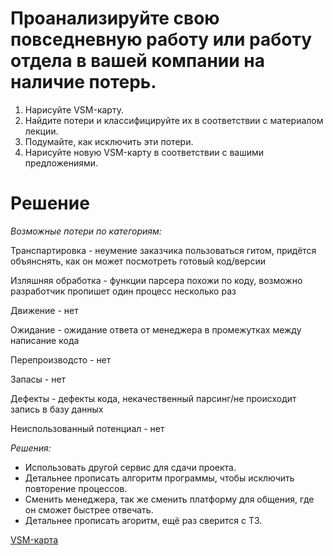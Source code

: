 # Проанализируйте свою повседневную работу или работу отдела в вашей компании на наличие потерь.

1. Нарисуйте VSM-карту.
2. Найдите потери и классифицируйте их в соответствии с материалом лекции.
3. Подумайте, как исключить эти потери.
4. Нарисуйте новую VSM-карту в соответствии с вашими предложениями.

# Решение

*Возможные потери по категориям:*

Транспартировка - неумение заказчика пользоваться гитом, придётся объянснять, как он может посмотреть готовый код/версии

Изляшняя обработка - функции парсера похожи по коду, возможно разработчик пропишет один процесс несколько раз

Движение - нет

Ожидание - ожидание ответа от менеджера в промежутках между написание кода

Перепроизводсто - нет

Запасы - нет

Дефекты - дефекты кода, некачественный парсинг/не происходит запись в базу данных

Неиспользованный потенциал - нет

*Решения:*

* Использовать другой сервис для сдачи проекта.
* Детальнее прописать алгоритм программы, чтобы исключить повторение процессов.
* Сменить менеджера, так же сменить платформу для общения, где он сможет быстрее отвечать.
* Детальнее прописать агоритм, ещё раз сверится с ТЗ.

[VSM-карта](Lean.drawio)